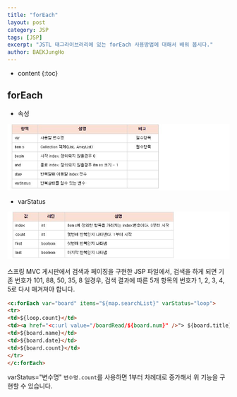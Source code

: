 ```yaml
---
title: "forEach"
layout: post
category: JSP
tags: [JSP]
excerpt: "JSTL 태그라이브러리에 있는 forEach 사용방법에 대해서 배워 봅시다."
author: BAEKJungHo
---
```


* content
{:toc}

## forEach

  - 속성

  ![a7](/images/posts/201907/a7.jpg)

  - varStatus

  ![a8](/images/posts/201907/a8.jpg)

  스프링 MVC 게시판에서 검색과 페이징을 구현한 JSP 파일에서, 검색을 하게 되면 기존 번호가
  101, 88, 50, 35, 8 일경우, 검색 결과에 따른 5개 항목의 번호가 1, 2, 3, 4, 5로 다시 매겨져야 합니다.

  ```html
<c:forEach var="board" items="${map.searchList}" varStatus="loop">
<tr>
  <td>${loop.count}</td>
  <td><a href="<c:url value="/boardRead/${board.num}" />"> ${board.title}</a></td>
  <td>${board.name}</td>
  <td>${board.date}</td>
  <td>${board.count}</td>
</tr>
</c:forEach>
  ```

  varStatus="변수명" `변수명.count`를 사용하면 1부터 차례대로 증가해서 위 기능을 구현할 수 있습니다.
